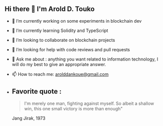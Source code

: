 ## Hi there 👋 I'm Arold D. Touko

- 🔭 I’m currently working on some experiments in blockchain dev
- 🌱 I’m currently learning Solidity and TypeScript
- 👯 I’m looking to collaborate on blockchain projects
- 🤔 I’m looking for help with code reviews and pull requests
- 💬 Ask me about : anything you want related to information technology, I will do my best to give an appropriate answer.
- 📫 How to reach me: arolddankoue@gmail.com
- Favorite quote :
  ---
  > I'm merely one man, fighting against myself. So albeit a shallow win, this one small victory is more than enough"

  Jang Jirak, 1973


